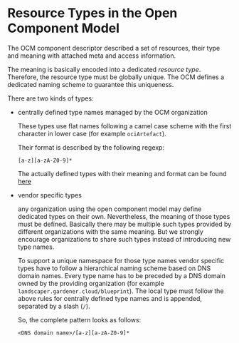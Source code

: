 # Resource Types in the Open Component Model

The OCM component descriptor described a set of resources, their type and
meaning with attached meta and access information.

The meaning is basically encoded into a dedicated *resource type*.
Therefore, the resource type must be globally unique.
The OCM defines a dedicated naming scheme to guarantee this uniqueness.

There are two kinds of types:
- centrally defined type names managed by the OCM organization

  These types use flat names following a camel case scheme with
  the first character in lower case (for example `ociArtefact`).

  Their format is described by the following regexp:
  
  ```regex
  [a-z][a-zA-Z0-9]*
  ```
  
  The actually defined types with their meaning and format can be
  found [here](../formats/resources/README.md)
  
- vendor specific types

  any organization using the open component model may define dedicated types on
  their own. Nevertheless, the meaning of those types must be defined.
  Basically there may be multiple such types provided by different organizations
  with the same meaning. But we strongly encourage organizations to share
  such types instead of introducing new type names.

  To support a unique namespace for those type names vendor specific types
  have to follow a hierarchical naming scheme based on DNS domain names.
  Every type name has to be preceded by a DNS domain owned by the providing
  organization (for example `landscaper.gardener.cloud/blueprint`).
  The local type must follow the above rules for centrally defined type names 
  and is appended, separated by a slash (`/`).

  So, the complete pattern looks as follows:

  ```
  <DNS domain name>/[a-z][a-zA-Z0-9]*
  ```